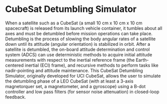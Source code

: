 # CubeSat Detumbling Simulator

When a satellite such as a CubeSat (a small 10 cm x 10 cm x 10 cm spacecraft) is released from its launch vehicle container, it tumbles about all axes and must be detumbled
before mission operations can take place. Detumbling is the process of slowing the body angular rates of a satellite down until its attitude (angular orientation) is stabilized in 
orbit. After a satellite is detumbled, the on-board attitude determination and control system (ADCS) can use deterministic methods to acquire initial attitude measurements with 
respect to the inertial reference frame (the Earth-centered inertial (ECI) frame), and recursive methods to perform tasks like nadir-pointing and attitude maintenance.
This CubeSat Detumbling Simulator, originally developed for UCI CubeSat, allows the user to simulate the detumbling phase of a LEO CubeSat (with at least a 3-axis magnetorquer 
set, a magnetometer, and a gyroscope) using a B-dot controller and low pass filters (for sensor noise attenuation) in closed-loop feedback.
